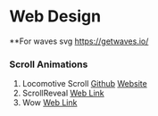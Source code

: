 # Web Design

**For waves svg
https://getwaves.io/

### Scroll Animations
1. Locomotive Scroll [Github](https://github.com/locomotivemtl/locomotive-scroll) [Website](https://locomotivemtl.github.io/locomotive-scroll/)
2. ScrollReveal [Web Link](https://scrollrevealjs.org/)
3. Wow [Web Link](https://wowjs.uk/)
